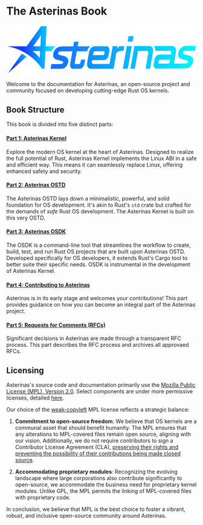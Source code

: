 # The Asterinas Book

<p align="center">
    <img src="images/logo_en.svg" alt="asterinas-logo" width="620"><br>
</p>

Welcome to the documentation for Asterinas,
an open-source project and community
focused on developing cutting-edge Rust OS kernels.

## Book Structure

This book is divided into five distinct parts:

#### [Part 1: Asterinas Kernel](kernel/)

Explore the modern OS kernel at the heart of Asterinas.
Designed to realize the full potential of Rust,
Asterinas Kernel implements the Linux ABI in a safe and efficient way.
This means it can seamlessly replace Linux,
offering enhanced safety and security.

#### [Part 2: Asterinas OSTD](ostd/)

The Asterinas OSTD lays down a minimalistic, powerful, and solid foundation
for OS development.
It's akin to Rust's `std` crate
but crafted for the demands of _safe_ Rust OS development.
The Asterinas Kernel is built on this very OSTD.

#### [Part 3: Asterinas OSDK](osdk/guide/)

The OSDK is a command-line tool
that streamlines the workflow to 
create, build, test, and run Rust OS projects
that are built upon Asterinas OSTD.
Developed specifically for OS developers,
it extends Rust's Cargo tool to better suite their specific needs.
OSDK is instrumental in the development of Asterinas Kernel.

#### [Part 4: Contributing to Asterinas](to-contribute/)

Asterinas is in its early stage
and welcomes your contributions!
This part provides guidance
on how you can become an integral part of the Asterinas project.

#### [Part 5: Requests for Comments (RFCs)](rfcs/)

Significant decisions in Asterinas are made through a transparent RFC process.
This part describes the RFC process
and archives all approvaed RFCs.

## Licensing

Asterinas's source code and documentation primarily use the 
[Mozilla Public License (MPL), Version 2.0](https://github.com/asterinas/asterinas/blob/main/LICENSE-MPL).
Select components are under more permissive licenses,
detailed [here](https://github.com/asterinas/asterinas/blob/main/.licenserc.yaml).

Our choice of the [weak-copyleft](https://www.tldrlegal.com/license/mozilla-public-license-2-0-mpl-2) MPL license reflects a strategic balance:

1. **Commitment to open-source freedom**:
We believe that OS kernels are a communal asset that should benefit humanity.
The MPL ensures that any alterations to MPL-covered files remain open source,
aligning with our vision.
Additionally, we do not require contributors
to sign a Contributor License Agreement (CLA),
[preserving their rights and preventing the possibility of their contributions being made closed source](https://drewdevault.com/2018/10/05/Dont-sign-a-CLA.html).

2. **Accommodating proprietary modules**:
Recognizing the evolving landscape
where large corporations also contribute significantly to open-source,
we accommodate the business need for proprietary kernel modules.
Unlike GPL,
the MPL permits the linking of MPL-covered files with proprietary code.

In conclusion, we believe that
MPL is the best choice
to foster a vibrant, robust, and inclusive open-source community around Asterinas.
